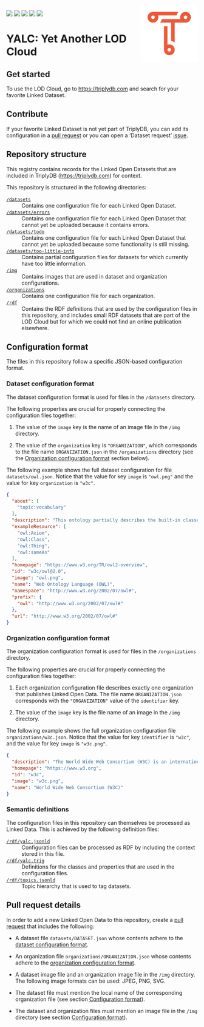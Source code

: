 <img src="img/triply.png" align="right" height="150">

[![](https://img.shields.io/badge/datasets-51-brightgreen)](datasets)
[![](https://img.shields.io/badge/organizations-17-yellow)](organizations)
[![](https://img.shields.io/badge/errors-19-red)](datasets/errors)
[![](https://img.shields.io/badge/todo-5-ted)](datasets/todo)
[![](https://img.shields.io/badge/tooLittleInfo-6-red)](datasets/too-little-info)

# YALC: Yet Another LOD Cloud

## Get started

To use the LOD Cloud, go to https://triplydb.com and search for your
favorite Linked Dataset.

## Contribute

If your favorite Linked Dataset is not yet part of TriplyDB, you can
add its configuration in a [pull
request](https://github.com/TriplyDB/YALC/pulls) or you can open a
‘Dataset request’ [issue](https://github.com/TriplyDB/YALC/issues).

## Repository structure

This registry contains records for the Linked Open Datasets that are
included in TriplyDB (https://triplydb.com) for context.

This repository is structured in the following directories:

<dl>
  <dt><a href="datasets"><code>/datasets</code></a></dt>
  <dd>Contains one configuration file for each Linked Open Dataset.</dd>
  <dt><a href="datasets/errors"><code>/datasets/errors</code></a></dt>
  <dd>Contains one configuration file for each Linked Open Dataset that cannot yet be uploaded because it contains errors.</dd>
  <dt><a href="datasets/todo"><code>/datasets/todo</code></a></dt>
  <dd>Contains one configuration file for each Linked Open Dataset that cannot yet be uploaded because some functionality is still missing.</dd>
  <dt><a href="datasets/too-little-info"><code>/datasets/too-little-info</code></a></dt>
  <dd>Contains partial configuration files for datasets for which currently have too little information.</dd>
  <dt><a href="img"><code>/img</code></a></dt>
  <dd>Contains images that are used in dataset and organization configurations.</dd>
  <dt><a href="organizations"><code>/organizations</code></a></dt>
  <dd>Contains one configuration file for each organization.</dd>
  <dt><a href="rdf"><code>/rdf</code></a></dt>
  <dd>Contains the RDF definitions that are used by the configuration files in this repository, and includes small RDF datasets that are part of the LOD Cloud but for which we could not find an online publication elsewhere.</dd>
</dl>

## Configuration format

The files in this repository follow a specific JSON-based
configuration format.

### Dataset configuration format

The dataset configuration format is used for files in the `/datasets`
directory.

The following properties are crucial for properly connecting the
configuration files together:

  1. The value of the `image` key is the name of an image file in the
     `/img` directory.

  2. The value of the `organization` key is `"ORGANIZATION"`, which
     corresponds to the file name `ORGANIZATION.json` in the
     `/organizations` directory (see the [Organization configuration
     format](#organization-configuration-format) section below).

The following example shows the full dataset configuration for file
`datasets/owl.json`.  Notice that the value for key `image` is
`"owl.png"` and the value for key `organization` is `"w3c"`.

```json
{
  "about": [
    "topic:vocabulary"
  ],
  "description": "This ontology partially describes the built-in classes and properties that together form the basis of the RDF/XML syntax of OWL 2.  The content of this ontology is based on Tables 6.1 and 6.2 in Section 6.4 of the OWL 2 RDF-Based Semantics specification, available at <http://www.w3.org/TR/owl2-rdf-based-semantics/>.\n\nPlease note that those tables do not include the different annotations (labels, comments and `rdfs:isDefinedBy` links) used in this file.  Also note that the descriptions provided in this ontology do not provide a complete and correct formal description of either the syntax or the semantics of the introduced terms (please see the OWL 2 recommendations for the complete and normative specifications).\n\nFurthermore, the information provided by this ontology may be misleading if not used with care. This ontology SHOULD NOT be imported into OWL ontologies. Importing this file into an OWL 2 DL ontology will cause it to become an OWL 2 Full ontology and may have other, unexpected, consequences.",
  "exampleResource": [
    "owl:Axiom",
    "owl:Class",
    "owl:Thing",
    "owl:sameAs"
  ],
  "homepage": "https://www.w3.org/TR/owl2-overview",
  "id": "w3c/owl@2.0",
  "image": "owl.png",
  "name": "Web Ontology Language (OWL)",
  "namespace": "http://www.w3.org/2002/07/owl#",
  "prefix": {
    "owl": "http://www.w3.org/2002/07/owl#"
  },
  "url": "http://www.w3.org/2002/07/owl#"
}
```

### Organization configuration format

The organization configuration format is used for files in the
`/organizations` directory.

The following properties are crucial for properly connecting the
configuration files together:

  1. Each organization configuration file describes exactly one
     organization that publishes Linked Open Data.  The file name
     `ORGANIZATION.json` corresponds with the `"ORGANIZATION"` value
     of the `identifier` key.

  2. The value of the `image` key is the file name of an image in the
     `/img` directory.

The following example shows the full organization configuration file
`organizations/w3c.json`.  Notice that the value for key `identifier`
is `"w3c"`, and the value for key `image` is `"w3c.png"`.

```json
{
  "description": "The World Wide Web Consortium (W3C) is an international community where Member organizations, a full-time staff, and the public work together to develop Web standards.  Led by Web inventor and Director Tim Berners-Lee and CEO Jeffrey Jaffe, W3C's mission is to lead the Web to its full potential.  Contact W3C for more information.",
  "homepage": "https://www.w3.org",
  "id": "w3c",
  "image": "w3c.png",
  "name": "World Wide Web Consortium (W3C)"
}
```

### Semantic definitions

The configuration files in this repository can themselves be processed
as Linked Data.  This is achieved by the following definition files:

<dl>
  <dt><a href="rdf/yalc.jsonld"><code>/rdf/yalc.jsonld</code></a></dt>
  <dd>Configuration files can be processed as RDF by including the context stored in this file.</dd>
  <dt><a href="rdf/yalc.trig"><code>/rdf/yalc.trig</code></a></dt>
  <dd>Definitions for the classes and properties that are used in the configuration files.</dd>
  <dt><a href="rdf/topics.jsonld"><code>/rdf/topics.jsonld</code></a></dt>
  <dd>Topic hierarchy that is used to tag datasets.</dd>
</dl>

## Pull request details

In order to add a new Linked Open Data to this repository, create a
[pull request](https://github.com/TriplyDB/YALC/pulls) that includes
the following:

  - A dataset file `datasets/DATASET.json` whose contents adhere to
    the [dataset configuration format](#dataset-configuration-format).

  - An organization file `organizations/ORGANIZATION.json` whose
    contents adhere to the [organization configuration
    format](#organization-configuration-format).

  - A dataset image file and an organization image file in the `/img`
    directory.  The following image formats can be used: JPEG, PNG,
    SVG.

  - The dataset file must mention the local name of the corresponding
    organization file (see section [Configuration
    format](#configuration-format)).

  - The dataset and organization files must mention an image file in
    the `/img` directory (see section [Configuration
    format](#configuration-format)).
